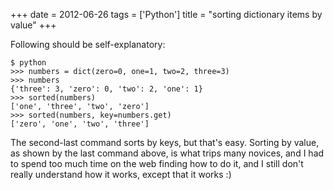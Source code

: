 +++
date = 2012-06-26
tags = ['Python']
title = "sorting dictionary items by value"
+++

Following should be self-explanatory:

``` {.sourceCode .python}
$ python
>>> numbers = dict(zero=0, one=1, two=2, three=3)
>>> numbers
{'three': 3, 'zero': 0, 'two': 2, 'one': 1}
>>> sorted(numbers)
['one', 'three', 'two', 'zero']
>>> sorted(numbers, key=numbers.get)
['zero', 'one', 'two', 'three']
```

The second-last command sorts by keys, but that\'s easy. Sorting by
value, as shown by the last command above, is what trips many novices,
and I had to spend too much time on the web finding how to do it, and I
still don\'t really understand how it works, except that it works :)
